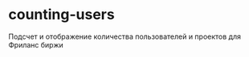 counting-users
==============

Подсчет и отображение количества пользователей и проектов для Фриланс биржи
